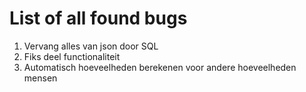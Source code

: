# List of all found bugs
1. Vervang alles van json door SQL
1. Fiks deel functionaliteit
1. Automatisch hoeveelheden berekenen voor andere hoeveelheden mensen